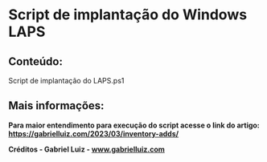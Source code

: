 # Script de implantação do Windows LAPS

## **Conteúdo:**

Script de implantação do LAPS.ps1

## **Mais informações:**

**Para maior entendimento para execução do script acesse o link do artigo: https://gabrielluiz.com/2023/03/inventory-adds/**

**Créditos - Gabriel Luiz - www.gabrielluiz.com**
